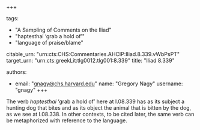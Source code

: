 +++

tags:
- "A Sampling of Comments on the Iliad"
- "haptesthai ‘grab a hold of’"
- "language of praise/blame"

citable_urn: "urn:cts:CHS:Commentaries.AHCIP:Iliad.8.339.vWbPsPT"
target_urn: "urn:cts:greekLit:tlg0012.tlg001:8.339"
title: "Iliad 8.339"

authors:
- email: "gnagy@chs.harvard.edu"
  name: "Gregory Nagy"
  username: "gnagy"
+++

<p>The verb <em>haptesthai</em> ‘grab a hold of’ here at I.08.339 has as its subject a hunting dog that bites and as its object the animal that is bitten by the dog, as we see at I.08.338. In other contexts, to be cited later, the same verb can be metaphorized with reference to the language.  </p>
